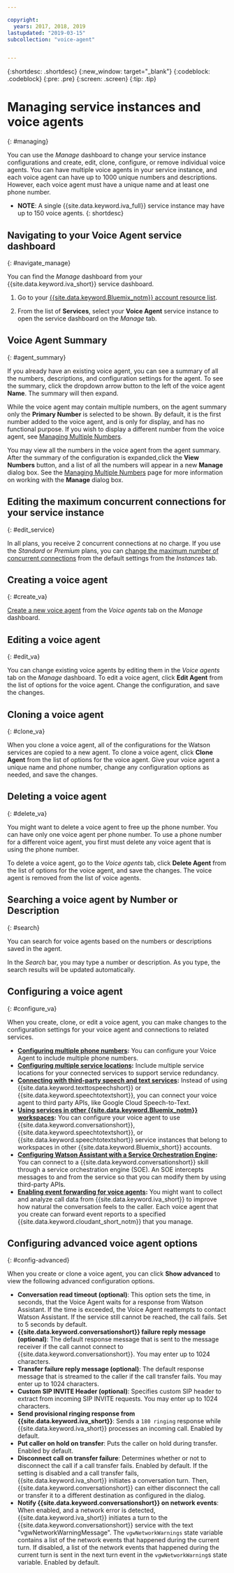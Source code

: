 ```yaml
---

copyright:
  years: 2017, 2018, 2019
lastupdated: "2019-03-15"
subcollection: "voice-agent"


---
```


{:shortdesc: .shortdesc}
{:new_window: target="_blank"}
{:codeblock: .codeblock}
{:pre: .pre}
{:screen: .screen}
{:tip: .tip}


# Managing service instances and voice agents
{: #managing}

You can use the _Manage_ dashboard to change your service instance configurations and create, edit, clone, configure, or remove individual voice agents. You can have multiple voice agents in your service instance, and each voice agent can have up to 1000 unique numbers and descriptions. However, each voice agent must have a unique name and at least one phone number.

* **NOTE**: A single {{site.data.keyword.iva_full}} service instance may have up to 150 voice agents.
{: shortdesc}

## Navigating to your Voice Agent service dashboard
{: #navigate_manage}

You can find the _Manage_ dashboard from your {{site.data.keyword.iva_short}} service dashboard.

1. Go to your [{{site.data.keyword.Bluemix_notm}} account resource list](https://cloud.ibm.com/resources).

1. From the list of **Services**, select your **Voice Agent** service instance to open the service dashboard on the _Manage_ tab.

## Voice Agent Summary
{: #agent_summary}

If you already have an existing voice agent, you can see a summary of all the numbers, descriptions, and configuration settings for the agent. To see the summary, click the dropdown arrow button to the left of the voice agent **Name**. The summary will then expand.

While the voice agent may contain multiple numbers, on the agent summary only the **Primary Number** is selected to be shown. By default, it is the first number added to the voice agent, and is only for display, and has no functional purpose. If you wish to display a different number from the voice agent, see [Managing Multiple Numbers](/docs/services/voice-agent?topic=voice-agent-multi_num#primary_num).

You may view all the numbers in the voice agent from the agent summary. After the summary of the configuration is expanded,click the **View Numbers** button, and a list of all the numbers will appear in a new **Manage** dialog box. See the [Managing Multiple Numbers](/docs/services/voice-agent?topic=voice-agent-multi_num) page for more information on working with the **Manage** dialog box.

## Editing the maximum concurrent connections for your service instance
{: #edit_service}

In all plans, you receive 2 concurrent connections at no charge. If you use the _Standard_ or _Premium_ plans, you can [change the maximum number of concurrent connections](/docs/services/voice-agent?topic=voice-agent-edit_concurrency) from the default settings from the _Instances_ tab.

## Creating a voice agent
{: #create_va}

[Create a new voice agent](/docs/services/voice-agent?topic=voice-agent-config_instance) from the _Voice agents_ tab on the _Manage_ dashboard.

## Editing a voice agent
{: #edit_va}

You can change existing voice agents by editing them in the _Voice agents_ tab on the _Manage_ dashboard. To edit a voice agent, click **Edit Agent** from the list of options for the voice agent. Change the configuration, and save the changes.

## Cloning a voice agent
{: #clone_va}

When you clone a voice agent, all of the configurations for the Watson services are copied to a new agent. To clone a voice agent, click **Clone Agent** from the list of options for the voice agent. Give your voice agent a unique name and phone number, change any configuration options as needed, and save the changes.

## Deleting a voice agent
{: #delete_va}

You might want to delete a voice agent to free up the phone number. You can have only one voice agent per phone number. To use a phone number for a different voice agent, you first must delete any voice agent that is using the phone number.

To delete a voice agent, go to the _Voice agents_ tab, click **Delete Agent** from the list of options for the voice agent, and save the changes. The voice agent is removed from the list of voice agents.

## Searching a voice agent by Number or Description
{: #search}

You can search for voice agents based on the numbers or descriptions saved in the agent.

In the _Search_ bar, you may type a number or description. As you type, the search results will be updated automatically.  

## Configuring a voice agent
{: #configure_va}

When you create, clone, or edit a voice agent, you can make changes to the configuration settings for your voice agent and connections to related services.

* **[Configuring multiple phone numbers](/docs/services/voice-agent?topic=voice-agent-multi_num):** You can configure your Voice Agent to include multiple phone numbers.
* **[Configuring multiple service locations](/docs/services/voice-agent?topic=voice-agent-disaster-recovery):** Include multiple service locations for your connected services to support service redundancy.
* **[Connecting with third-party speech and text services](/docs/services/voice-agent?topic=voice-agent-third-party):** Instead of using {{site.data.keyword.texttospeechshort}} or {{site.data.keyword.speechtotextshort}}, you can connect your voice agent to third party APIs, like Google Cloud Speech-to-Text.
* **[Using services in other {{site.data.keyword.Bluemix_notm}} workspaces](/docs/services/voice-agent?topic=voice-agent-other_service):** You can configure your voice agent to use {{site.data.keyword.conversationshort}}, {{site.data.keyword.speechtotextshort}}, or {{site.data.keyword.speechtotextshort}} service instances that belong to workspaces in other {{site.data.keyword.Bluemix_short}} accounts.
* **[Configuring Watson Assistant with a Service Orchestration Engine](/docs/services/voice-agent?topic=voice-agent-conversation_va):** You can connect to a {{site.data.keyword.conversationshort}} skill through a service orchestration engine (SOE). An SOE intercepts messages to and from the service so that you can modify them by using third-party APIs.
* **[Enabling event forwarding for voice agents](/docs/services/voice-agent?topic=voice-agent-event_forwarding):** You might want to collect and analyze call data from {{site.data.keyword.iva_short}} to improve how natural the conversation feels to the caller. Each voice agent that you create can forward event reports to a specified {{site.data.keyword.cloudant_short_notm}} that you manage.

## Configuring advanced voice agent options
{: #config-advanced}

When you create or clone a voice agent, you can click **Show advanced** to view the following advanced configuration options.

* **Conversation read timeout (optional)**: This option sets the time, in seconds, that the Voice Agent waits for a response from Watson Assistant. If the time is exceeded, the Voice Agent reattempts to contact Watson Assistant. If the service still cannot be reached, the call fails. Set to 5 seconds by default.
* **{{site.data.keyword.conversationshort}} failure reply message (optional)**: The default response message that is sent to the message receiver if the call cannot connect to {{site.data.keyword.conversationshort}}. You may enter up to 1024 characters.
* **Transfer failure reply message (optional)**: The default response message that is streamed to the caller if the call transfer fails. You may enter up to 1024 characters.
* **Custom SIP INVITE Header (optional)**: Specifies custom SIP header to extract from incoming SIP INVITE requests. You may enter up to 1024 characters.
* **Send provisional ringing response from {{site.data.keyword.iva_short}}**: Sends a `180 ringing` response while {{site.data.keyword.iva_short}} processes an incoming call. Enabled by default.
* **Put caller on hold on transfer**: Puts the caller on hold during transfer. Enabled by default.
* **Disconnect call on transfer failure**: Determines whether or not to disconnect the call if a call transfer fails.  Enabled by default. If the setting is disabled and a call transfer fails, {{site.data.keyword.iva_short}} initiates a conversation turn. Then, {{site.data.keyword.conversationshort}} can either disconnect the call or transfer it to a different destination as configured in the dialog.
* **Notify {{site.data.keyword.conversationshort}} on network events**: When enabled, and a network error is detected, {{site.data.keyword.iva_short}} initiates a turn to the {{site.data.keyword.conversationshort}} service with the text "vgwNetworkWarningMessage". The `vgwNetworkWarnings` state variable contains a list of the network events that happened during the current turn. If disabled, a list of the network events that happened during the current turn is sent in the next turn event in the `vgwNetworkWarning`s state variable. Enabled by default.
